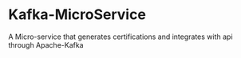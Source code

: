 # Kafka-MicroService
A Micro-service that generates certifications and integrates with api through Apache-Kafka
